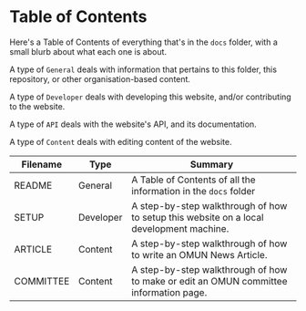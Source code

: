# Table of Contents

Here's a Table of Contents of everything that's in the `docs` folder, with a small blurb about what each one is about.

A type of `General` deals with information that pertains to this folder, this repository, or other organisation-based content.

A type of `Developer` deals with developing this website, and/or contributing to the website.

A type of `API` deals with the website's API, and its documentation.

A type of `Content` deals with editing content of the website.

|Filename| Type | Summary |
|--------|------|---------|
| README | General | A Table of Contents of all the information in the `docs` folder |
| SETUP | Developer | A step-by-step walkthrough of how to setup this website on a local development machine. |
| ARTICLE | Content | A step-by-step walkthrough of how to write an OMUN News Article.  |
| COMMITTEE | Content | A step-by-step walkthrough of how to make or edit an OMUN committee information page.  |
